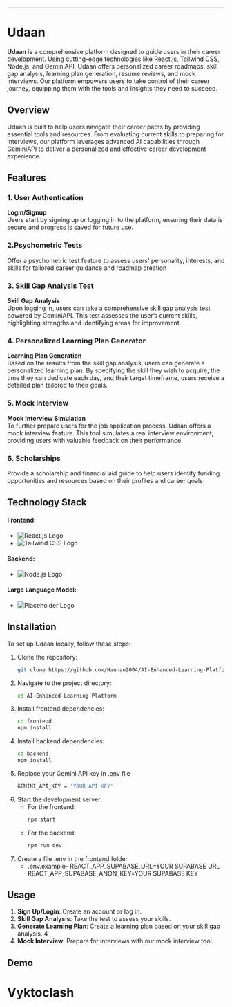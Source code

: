 

---

# Udaan


**Udaan** is a comprehensive platform designed to guide users in their career development. Using cutting-edge technologies like React.js, Tailwind CSS, Node.js, and GeminiAPI, Udaan offers personalized career roadmaps, skill gap analysis, learning plan generation, resume reviews, and mock interviews. Our platform empowers users to take control of their career journey, equipping them with the tools and insights they need to succeed.

## Overview

Udaan is built to help users navigate their career paths by providing essential tools and resources. From evaluating current skills to preparing for interviews, our platform leverages advanced AI capabilities through GeminiAPI to deliver a personalized and effective career development experience.

## Features

### 1. User Authentication

**Login/Signup**  
Users start by signing up or logging in to the platform, ensuring their data is secure and progress is saved for future use.


### 2.Psychometric Tests
Offer a psychometric test feature to assess users' personality, interests, and skills for tailored career guidance and roadmap creation

### 3. Skill Gap Analysis Test

**Skill Gap Analysis**  
Upon logging in, users can take a comprehensive skill gap analysis test powered by GeminiAPI. This test assesses the user’s current skills, highlighting strengths and identifying areas for improvement.




### 4. Personalized Learning Plan Generator

**Learning Plan Generation**  
Based on the results from the skill gap analysis, users can generate a personalized learning plan. By specifying the skill they wish to acquire, the time they can dedicate each day, and their target timeframe, users receive a detailed plan tailored to their goals.



### 5. Mock Interview

**Mock Interview Simulation**  
To further prepare users for the job application process, Udaan offers a mock interview feature. This tool simulates a real interview environment, providing users with valuable feedback on their performance.


### 6. Scholarships 
Provide a scholarship and financial aid guide to help users identify funding opportunities and resources based on their profiles and career goals




## Technology Stack

#### Frontend:
- ![React.js Logo](https://img.shields.io/badge/React-20232A?style=for-the-badge&logo=react&logoColor=61DAFB) 
- ![Tailwind CSS Logo](https://img.shields.io/badge/Tailwind_CSS-38B2AC?style=for-the-badge&logo=tailwind-css&logoColor=white)

#### Backend:
- ![Node.js Logo](https://img.shields.io/badge/Node.js-339933?style=for-the-badge&logo=nodedotjs&logoColor=white)

#### Large Language Model:
- ![Placeholder Logo](https://img.shields.io/badge/Gemini-FF9900?style=for-the-badge&logoColor=white) 



## Installation

To set up Udaan locally, follow these steps:

1. Clone the repository:
   ```bash
   git clone https://github.com/Hannan2004/AI-Enhanced-Learning-Platform.git
   ```
2. Navigate to the project directory:
   ```bash
   cd AI-Enhanced-Learning-Platform
   ```
3. Install frontend dependencies:
   ```bash
   cd frontend
   npm install
   ```
4. Install backend dependencies:
   ```bash
   cd backend
   npm install
   ```
5. Replace your Gemini API key in .env file   
   ```bash
   GEMINI_API_KEY = 'YOUR API KEY'
   ```
6. Start the development server:
   - For the frontend:
     ```bash
     npm start
     ```
   - For the backend:
     ```bash
     npm run dev
     ```
7.  Create a file .env in the frontend folder 
    - .env.example-
      REACT_APP_SUPABASE_URL=YOUR SUPABASE URL
      REACT_APP_SUPABASE_ANON_KEY=YOUR SUPABASE KEY
## Usage

1. **Sign Up/Login**: Create an account or log in.
2. **Skill Gap Analysis**: Take the test to assess your skills.
3. **Generate Learning Plan**: Create a learning plan based on your skill gap analysis.
4
5. **Mock Interview**: Prepare for interviews with our mock interview tool.

## Demo
# Vyktoclash
